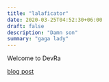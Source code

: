 ```yaml
---
title: "lalaficator"
date: 2020-03-25T04:52:30+06:00
draft: false
description: "Damn son"
summary: "gaga lady"
---
```


Welcome to DevRa

[blog post](/posts/)